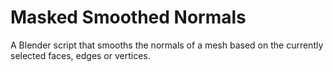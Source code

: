 # Masked Smoothed Normals
A Blender script that smooths the normals of a mesh based on the currently
selected faces, edges or vertices.
